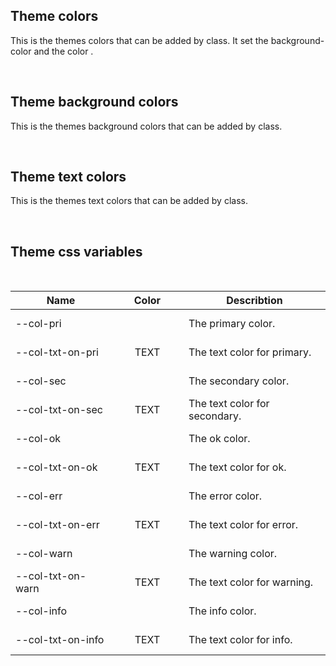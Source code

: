 ## Theme colors

This is the themes colors that can be added by class.
It set the background-color and the color .

<hhl-live-editor title="Theme colors" htmlCode='
    <template>
    <H_flex>
      <div class="col-pri">col-pri</div>
      <div class="col-sec">col-sec</div>
      <div class="col-err">col-err</div>
      <div class="col-warn">col-warn</div>
      <div class="col-ok">col-ok</div>
      <div class="col-info">col-info</div>
      <div class="col-black">col-black</div>
      <div class="col-white">col-white</div>
    </H_flex>
    </template>
    <xstyle>
      div div {
        padding: 9px 0;
        margin: 4px;
        width: 120px;
        text-align: center; 
        box-shadow: var(--shadow-1);
      }
    </xstyle>
'>
</hhl-live-editor>
<br/>

## Theme background colors

This is the themes background colors that can be added by class.

<hhl-live-editor title="Theme background colors" htmlCode='
    <template>
    <H_flex>
      <div class="col-bg-pri">col-bg-pri</div>
      <div class="col-bg-sec">col-bg-sec</div>
      <div class="col-bg-err">col-bg-err</div>
      <div class="col-bg-warn">col-bg-warn</div>
      <div class="col-bg-ok">col-bg-ok</div>
      <div class="col-bg-info">col-bg-info</div>
      <div class="col-bg-black">col-bg-black</div>
      <div class="col-bg-white">col-bg-white</div>
    </H_flex>
    </template>
    <xstyle>
      div div {
        padding: 9px 0;
        margin: 4px;
        width: 120px;
        text-align: center; 
        box-shadow: var(--shadow-1);
      }
    </xstyle>
'>
</hhl-live-editor>
<br/>

## Theme text colors

This is the themes text colors that can be added by class.

<hhl-live-editor title="Theme text colors" htmlCode='
    <template>
      <H_flex>
        <h3 class="col-txt-pri">col-txt-pri</h3>
        <h3 class="col-txt-sec">col-txt-sec</h3>
        <h3 class="col-txt-err">col-txt-err</h3>
        <h3 class="col-txt-warn">col-txt-warn</h3>
        <h3 class="col-txt-ok">col-txt-ok</h3>
        <h3 class="col-txt-info">col-txt-info</h3>
        <h3 class="col-txt-black">col-txt-black</h3>
        <h3 class="col-txt-white col-bg-black">col-txt-white</h3>
      </H_flex>
    </template>
    <xstyle>
      h3 {
        padding:3px 9px;
        box-shadow: var(--shadow-1);
        margin: 0;
      }
    </xstyle>
'>
</hhl-live-editor>
<br/>

## Theme css variables

  <br/>

| Name              | Color                                      | Describtion                   |
| ----------------- | ------------------------------------------ | ----------------------------- |
| --col-pri         | <div class="boxCssVar col-pri"></div>      | The primary color.            |
| --col-txt-on-pri  | <div class="boxCssVar col-pri">TEXT</div>  | The text color for primary.   |
| --col-sec         | <div class="boxCssVar col-sec"></div>      | The secondary color.          |
| --col-txt-on-sec  | <div class="boxCssVar col-sec">TEXT</div>  | The text color for secondary. |
| --col-ok          | <div class="boxCssVar col-ok"></div>       | The ok color.                 |
| --col-txt-on-ok   | <div class="boxCssVar col-ok">TEXT</div>   | The text color for ok.        |
| --col-err         | <div class="boxCssVar col-err"></div>      | The error color.              |
| --col-txt-on-err  | <div class="boxCssVar col-err">TEXT</div>  | The text color for error.     |
| --col-warn        | <div class="boxCssVar col-warn"></div>     | The warning color.            |
| --col-txt-on-warn | <div class="boxCssVar col-warn">TEXT</div> | The text color for warning.   |
| --col-info        | <div class="boxCssVar col-info"></div>     | The info color.               |
| --col-txt-on-info | <div class="boxCssVar col-info">TEXT</div> | The text color for info.      |

<br/>

<style>
.boxCssVar {
    height: 40px;
    width: 100px;
    display: flex;
    justify-content: center;
    align-items: center;
    margin: auto;
}
</style>

